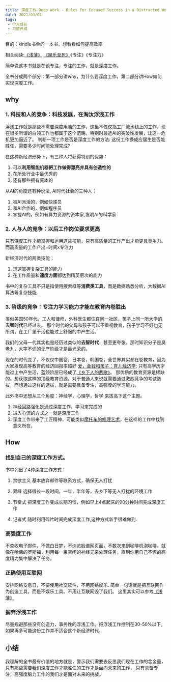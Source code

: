 ```yaml
---
title: 深度工作 Deep Work - Rules for Focused Success in a Distracted World
date: 2021/03/01
tags:
 - 个人成长
 - 习惯养成
---
```


目的：kindle书单的一本书，想看看如何提高效率

相关阅读:[《浅薄》](/growth/TheShallows/) [《娱乐至死》](/growth/AmusingOurselvesToDeath/)《专注》《专注力》

简单说这本书就是在谈专注，专注的工作，就是深度工作。

全书分成两个部分：第一部分讲why，为什么要深度工作，第二部分讲How如何实现深度工作。

<!-- more -->

## why
### 1. 科技和人的竞争：科技发展，在淘汰浮浅工作
浮浅工作就是那些不需要深度用脑的工作，这里不仅仅指工厂流水线上的工作，现在很多所谓的白领工作也都属于这个范畴。特别时最近AI的突破性发展，让这一危机更加逼近了。
判断一项工作是否是深度工作的方法: 这份工作换成应届生是否能胜任，需要多少时间能处理完成?

在这种新经济形势下，有三种人将获得特别的优势：
1. 可以**利用智能机器把工作做得漂亮并具有创造性的**
2. 在所处行业中最优秀的
3. 还有那些拥有资本的

从AI的角度还有种说法, AI时代社会的三种人：
1. 被AI派活的，例如快递员
2. 和AI合作的，例如程序员
3. 掌握AI的，例如有算力资源的资本家,发明AI的科学家


### 2. 人与人的竞争：以后工作岗位要求更高
只有深度工作才能掌握和运用这些技能，只有高质量的工作产出才能更具竞争力。 而高质量的工作产出=时间x专注力

新经济时代的两类技能：
1. 迅速掌握复杂工具的能力
2. 在工作质量和**速度方面**都达到精英层次的能力

书中的复杂工具不只是指使用搜索框等**消费类工具**，而是数据熟悉分析，大数据AI算法等复杂技能.

### 3. 阶级的竞争：专注力学习能力才能在教育内卷胜出
类似美国50年代，工人和律师，外科医生都住在同一社区，孩子上同一所大学的**去智时代**已经过去。 那个时代的父母和孩子可以不重视教育，孩子学习不好也无所谓，在工厂里干活也能过上舒服的中产生活。

我们的父母一代其实也是经历过类似的**去智时代**，甚至更夸张。那时知识分子是臭老九，大字不识的无产阶级才是最光荣的。

现在的时代变了，不仅仅中国卷，日本卷，韩国卷，全世界其实都在卷教育，因为大家发现高等教育的经济回报率超好 [爱，金钱和孩子：育儿经济学](); 只有高学历才能过上中产生活，蓝领阶层已经成了[《乡下人的悲歌》]()。
那优质的教育资源是稀缺的。想获取这样的顶级教育资源，对于普通人来说就需要通过激烈竞争的考试选拔，而想通过这样的选拔，就是需要具备专注，高强度的学习能力。

此外书中还想从三个角度：神经学，心理学，哲学 来拔高下这个主题。
1. 神经回路强化是通过深度工作、学习来完成的
2. 进入心流的方式之一就是深度工作
3. 深度工作带来了工匠精神，可能类似[摩托车的修理艺术]()，在这样的工作中找到意义所在，


## How
### 找到自己的深度工作方式。
书中列出了4种深度工作方式：
1. 禁欲主义
基本放弃邮件等联系方式，确保无人打扰

2. 双峰
选择很长一段时间，一年，半年等，去乡下等无人打扰的环境工作

3. 节奏式 
把深度工作变成长期习惯，例如早上4点起床的90分钟时间完成深度工作

4. 记者式
随时利用碎片时间完成深度工作,这种方式新手很难做到.

### 高强度工作
不查收电子邮件，不做白日梦，不浏览脸谱网页面，不数次来到咖啡机泡咖啡。就像在哈佛的罗斯福，利用每一束空闲的神经元来处理任务，直到你用自己不懈的高度精力集中解决了任务。

### 正确使用互联网
安排网络安息日，不要使用社交软件，不用网络娱乐.
简单一句话就是把互联网作为创造工具，而是不娱乐工具。不用让互联网毁了我们。
这里其实可以参考[《浅薄》](/growth/TheShallows/)

### 摒弃浮浅工作
尽量规避那些没有创造力，事务性的浮浅工作。把浮浅工作控制在30-50%以下, 如果再多可能这份工作并不适合这个新经济时代.


## 小结
我理解的全书最有价值的地方就是，警示我们需要去反思我们现在工作的含金量，只有那些需要我们深度工作才能胜任的工作才是面向未来的工作， 只有具备专注，高强度脑力工作的我们才是面对未来的挑战。